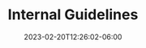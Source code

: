---
title: "Internal Guidelines"
date: 2023-02-20T12:26:02-06:00
draft: false
# description
description: "Standards, Processes, etc. to follow, for internal/external engineering Teams"
type : "learning-center"
weight: 2
---